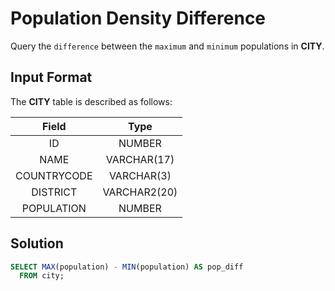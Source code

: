 # Population Density Difference

Query the `difference` between the `maximum` and `minimum` populations in **CITY**.

## Input Format

The **CITY** table is described as follows:

|Field|Type|
|:---:|:---:|
|ID|NUMBER||
|NAME|VARCHAR(17)|
|COUNTRYCODE|VARCHAR(3)|
|DISTRICT|VARCHAR2(20)|
|POPULATION|NUMBER|

## Solution

```SQL
SELECT MAX(population) - MIN(population) AS pop_diff
  FROM city;
```
